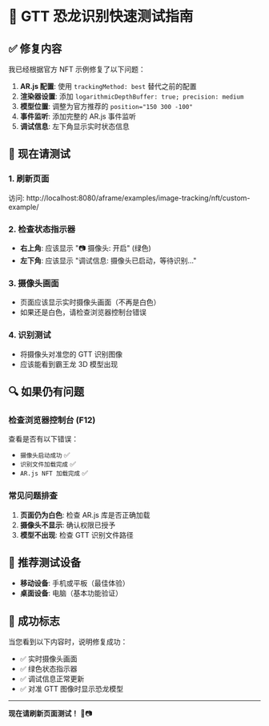 # 🚀 GTT 恐龙识别快速测试指南

## ✅ 修复内容

我已经根据官方 NFT 示例修复了以下问题：

1. **AR.js 配置**: 使用 `trackingMethod: best` 替代之前的配置
2. **渲染器设置**: 添加 `logarithmicDepthBuffer: true; precision: medium`
3. **模型位置**: 调整为官方推荐的 `position="150 300 -100"`
4. **事件监听**: 添加完整的 AR.js 事件监听
5. **调试信息**: 左下角显示实时状态信息

## 🎯 现在请测试

### 1. 刷新页面
访问: http://localhost:8080/aframe/examples/image-tracking/nft/custom-example/

### 2. 检查状态指示器
- **右上角**: 应该显示 "📷 摄像头: 开启" (绿色)
- **左下角**: 应该显示 "调试信息: 摄像头已启动，等待识别..."

### 3. 摄像头画面
- 页面应该显示实时摄像头画面（不再是白色）
- 如果还是白色，请检查浏览器控制台错误

### 4. 识别测试
- 将摄像头对准您的 GTT 识别图像
- 应该能看到霸王龙 3D 模型出现

## 🔍 如果仍有问题

### 检查浏览器控制台 (F12)
查看是否有以下错误：
- `摄像头启动成功` ✅
- `识别文件加载完成` ✅
- `AR.js NFT 加载完成` ✅

### 常见问题排查
1. **页面仍为白色**: 检查 AR.js 库是否正确加载
2. **摄像头不显示**: 确认权限已授予
3. **模型不出现**: 检查 GTT 识别文件路径

## 📱 推荐测试设备
- **移动设备**: 手机或平板（最佳体验）
- **桌面设备**: 电脑（基本功能验证）

## 🎉 成功标志
当您看到以下内容时，说明修复成功：
- ✅ 实时摄像头画面
- ✅ 绿色状态指示器
- ✅ 调试信息正常更新
- ✅ 对准 GTT 图像时显示恐龙模型

---

**现在请刷新页面测试！** 🦖📷
